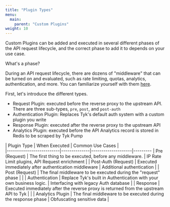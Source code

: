 ```yaml
---
title: "Plugin Types"
menu:
  main:
    parent: "Custom Plugins"
weight: 10
---
```


Custom Plugins can be added and executed in several different phases of the API request lifecycle, and the correct phase to add it to depends on your use case.

What's a phase?

During an API request lifecycle, there are dozens of "middleware" that can be turned on and evaluated, such as rate limiting, quotas, analytics, authentication, and more.  You can familiarize yourself with them [here][0].


First, let's introduce the different types.

- Request Plugin: executed before the reverse proxy to the upstream API.  There are three sub-types, `pre`, `post`, and `post-auth`
- Authentication Plugin: Replaces Tyk's default auth system with a custom plugin you write
- Response Plugin: executed after the reverse proxy to the upstream API
- Analytics Plugin: executed before the API Analytics record is stored in Redis to be scraped by Tyk Pump


| Plugin Type              | When Executed            |  Common Use Cases     |  
|--------------------------|--------------|--------------------|---------
| Pre (Request) | The first thing to be executed, before any middleware.  | IP Rate Limit plugins,  API Request enrichment      |
| Post-Auth (Request) | Executed immediately after authentication middleware  | Additional authentication      |
| Post (Request) | The final middleware to be executed during the "request" phase  |       |
| Authentication | Replace Tyk's built in Authentication with your own business logic.  |  Interfacing with legacy Auth database  |
| Response | Executed immediately after the reverse proxy is returned from the upstream API to Tyk  |    |
| Analytics Plugin | The final middleware to be executed during the response phase  |  Obfuscating sensitive data   |


[0]:http://localhost:1313/docs/nightly/concepts/middleware-execution-order/